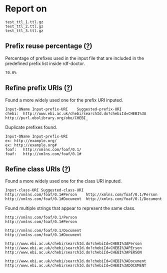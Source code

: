 # Report on
```
test_ttl_1.ttl.gz
test_ttl_2.ttl.gz
test_ttl_3.ttl.gz
```

## Prefix reuse percentage ([?](https://github.com/dbcls/rdf-doctor#output-description))
Percentage of prefixes used in the input file that are included in the predefined prefix list inside rdf-doctor.
```
70.0%
```

## Refine prefix URIs ([?](https://github.com/dbcls/rdf-doctor#output-description))
Found a more widely used one for the prefix URI inputed.
```
Input-QName	Input-prefix-URI	Suggested-prefix-URI
chebi:	http://www.ebi.ac.uk/chebi/searchId.do?chebiId=CHEBI%3A	http://purl.obolibrary.org/obo/CHEBI_
```

Duplicate prefixes found.
```
Input-QName	Input-prefix-URI
ex:	http://example.org/
ex:	http://example.org#
foaf:	http://xmlns.com/foaf/0.1/
foaf:	http://xmlns.com/foaf/0.1#
```

## Refine class URIs ([?](https://github.com/dbcls/rdf-doctor#output-description))
Found a more widely used one for the class URI inputed.
```
Input-class-URI	Suggested-class-URI
http://xmlns.com/foaf/0.1#Person	http://xmlns.com/foaf/0.1/Person
http://xmlns.com/foaf/0.1#Document	http://xmlns.com/foaf/0.1/Document
```

Found multiple strings that appear to represent the same class.
```
http://xmlns.com/foaf/0.1/Person
http://xmlns.com/foaf/0.1#Person

http://xmlns.com/foaf/0.1/Document
http://xmlns.com/foaf/0.1#Document

http://www.ebi.ac.uk/chebi/searchId.do?chebiId=CHEBI%3APerson
http://www.ebi.ac.uk/chebi/searchId.do?chebiId=CHEBI%3APErson
http://www.ebi.ac.uk/chebi/searchId.do?chebiId=CHEBI%3APERSON

http://www.ebi.ac.uk/chebi/searchId.do?chebiId=CHEBI%3ADocument
http://www.ebi.ac.uk/chebi/searchId.do?chebiId=CHEBI%3ADOCUMENT
```

